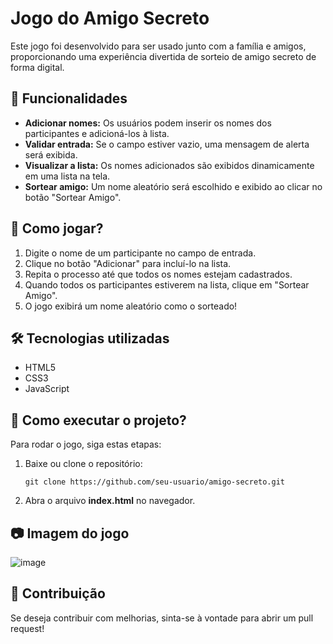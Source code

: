<h1>Jogo do Amigo Secreto</h1>

<p>Este jogo foi desenvolvido para ser usado junto com a família e amigos, proporcionando uma experiência divertida de sorteio de amigo secreto de forma digital.</p>

<h2>🎯 Funcionalidades</h2>
<ul>
    <li><strong>Adicionar nomes:</strong> Os usuários podem inserir os nomes dos participantes e adicioná-los à lista.</li>
    <li><strong>Validar entrada:</strong> Se o campo estiver vazio, uma mensagem de alerta será exibida.</li>
    <li><strong>Visualizar a lista:</strong> Os nomes adicionados são exibidos dinamicamente em uma lista na tela.</li>
    <li><strong>Sortear amigo:</strong> Um nome aleatório será escolhido e exibido ao clicar no botão "Sortear Amigo".</li>
</ul>

<h2>📜 Como jogar?</h2>
<ol>
    <li>Digite o nome de um participante no campo de entrada.</li>
    <li>Clique no botão "Adicionar" para incluí-lo na lista.</li>
    <li>Repita o processo até que todos os nomes estejam cadastrados.</li>
    <li>Quando todos os participantes estiverem na lista, clique em "Sortear Amigo".</li>
    <li>O jogo exibirá um nome aleatório como o sorteado!</li>
</ol>

<h2>🛠️ Tecnologias utilizadas</h2>
<ul>
    <li>HTML5</li>
    <li>CSS3</li>
    <li>JavaScript</li>
</ul>

<h2>🚀 Como executar o projeto?</h2>
<p>Para rodar o jogo, siga estas etapas:</p>
<ol>
    <li>Baixe ou clone o repositório:</li>
    <pre><code>git clone https://github.com/seu-usuario/amigo-secreto.git</code></pre>
    <li>Abra o arquivo <strong>index.html</strong> no navegador.</li>
</ol>

<h2>📷 Imagem do jogo</h2>

![image](https://github.com/user-attachments/assets/d7931b5f-d482-4fdf-befd-6738f767a146)

<p></p>

<h2>📌 Contribuição</h2>
<p>Se deseja contribuir com melhorias, sinta-se à vontade para abrir um pull request!</p>
